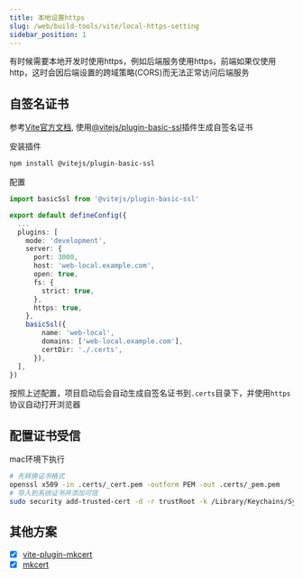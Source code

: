 ```yaml
---
title: 本地设置https
slug: /web/build-tools/vite/local-https-setting
sidebar_position: 1
---
```


有时候需要本地开发时使用https，例如后端服务使用https，前端如果仅使用http，这时会因后端设置的跨域策略(CORS)而无法正常访问后端服务

## 自签名证书

参考[Vite官方文档](https://vite.dev/config/server-options#server-https), 使用[@vitejs/plugin-basic-ssl](https://github.com/vitejs/vite-plugin-basic-ssl)插件生成自签名证书

安装插件

```bash
npm install @vitejs/plugin-basic-ssl
```

配置

```ts title="vite.config.ts"
import basicSsl from '@vitejs/plugin-basic-ssl'

export default defineConfig({
  ...
  plugins: [
    mode: 'development',
    server: {
      port: 3000,
      host: 'web-local.example.com',
      open: true,
      fs: {
        strict: true,
      },
      https: true,
    },
    basicSsl({
        name: 'web-local',
        domains: ['web-local.example.com'],
        certDir: './.certs',
      }),
  ],
})
```

按照上述配置，项目启动后会自动生成自签名证书到`.certs`目录下，并使用`https`协议自动打开浏览器

## 配置证书受信

mac环境下执行

```bash
# 先转换证书格式
openssl x509 -in .certs/_cert.pem -outform PEM -out .certs/_pem.pem
# 导入到系统证书并添加可信
sudo security add-trusted-cert -d -r trustRoot -k /Library/Keychains/System.keychain ./.certs/_pem.pem
```

## 其他方案

- [x] [vite-plugin-mkcert](https://www.npmjs.com/package/vite-plugin-mkcert)
- [x] [mkcert](https://github.com/FiloSottile/mkcert)
